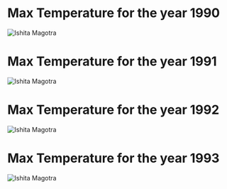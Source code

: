 # Max Temperature for the year 1990
![Ishita Magotra](https://github.com/illinoistech-itm/imagotra/blob/master/ITMD-521/Week-04/images/1990.JPG)




# Max Temperature for the year 1991
![Ishita Magotra](https://github.com/illinoistech-itm/imagotra/blob/master/ITMD-521/Week-04/images/1991.JPG)




# Max Temperature for the year 1992
![Ishita Magotra](https://github.com/illinoistech-itm/imagotra/blob/master/ITMD-521/Week-04/images/1992.JPG)





# Max Temperature for the year 1993
![Ishita Magotra](https://github.com/illinoistech-itm/imagotra/blob/master/ITMD-521/Week-04/images/1993.JPG)
